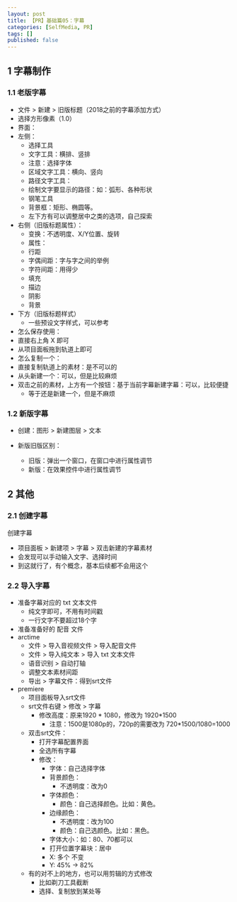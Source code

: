 ```yaml
---
layout: post
title: 【PR】基础篇05：字幕
categories: [SelfMedia, PR]
tags: []
published: false
---
```


## 1 字幕制作

### 1.1 老版字幕

- 文件 > 新建 > 旧版标题（2018之前的字幕添加方式）
- 选择方形像素（1.0）
- 界面：
- 左侧：
    - 选择工具
    - 文字工具：横排、竖排
    - 注意：选择字体
    - 区域文字工具：横向、竖向
    - 路径文字工具：
    - 绘制文字要显示的路径：如：弧形、各种形状
    - 钢笔工具
    - 背景框：矩形、椭圆等。
    - 左下方有可以调整居中之类的选项，自己探索
- 右侧（旧版标题属性）：
    - 变换：不透明度、X/Y位置、旋转
    - 属性：
    - 行距
    - 字偶间距：字与字之间的举例
    - 字符间距：用得少
    - 填充
    - 描边
    - 阴影
    - 背景
- 下方（旧版标题样式）
    - 一些预设文字样式，可以参考
- 怎么保存使用：
- 直接右上角 X 即可
- 从项目面板拖到轨道上即可
- 怎么复制一个：
- 直接复制轨道上的素材：是不可以的
- 从头新建一个：可以，但是比较麻烦
- 双击之前的素材，上方有一个按钮：基于当前字幕新建字幕：可以，比较便捷
    - 等于还是新建一个，但是不麻烦

### 1.2 新版字幕

- 创建：图形 > 新建图层 > 文本

- 新版旧版区别：
  - 旧版：弹出一个窗口，在窗口中进行属性调节
  - 新版：在效果控件中进行属性调节

## 2 其他

### 2.1 创建字幕

创建字幕

- 项目面板 > 新建项 > 字幕 > 双击新建的字幕素材
- 会发现可以手动输入文字、选择时间
- 到这就行了，有个概念，基本后续都不会用这个

### 2.2 导入字幕

- 准备字幕对应的 txt 文本文件
  - 纯文字即可，不用有时间戳
  - 一行文字不要超过18个字
- 准备准备好的 配音 文件
- arctime
  - 文件 > 导入音视频文件 > 导入配音文件
  - 文件 > 导入纯文本 > 导入 txt 文本文件
  - 语音识别 > 自动打轴
  - 调整文本素材间距
  - 导出 > 字幕文件：得到srt文件
- premiere
  - 项目面板导入srt文件
  - srt文件右键 > 修改 > 字幕
    - 修改高度：原来1920 * 1080，修改为 1920*1500
      - 注意：1500是1080p的，720p的需要改为 720*1500/1080=1000
  - 双击srt文件：
    - 打开字幕配置界面
    - 全选所有字幕
    - 修改：
      - 字体：自己选择字体
      - 背景颜色：
        - 不透明度：改为0
      - 字体颜色：
        - 颜色：自己选择颜色。比如：黄色。
      - 边缘颜色：
        - 不透明度：改为100
        - 颜色：自己选颜色。比如：黑色。
      - 字体大小：如：80、70都可以
      - 打开位置字幕块：居中
      - X: 多个 不变
      - Y: 45% -> 82%
  - 有的对不上的地方，也可以用剪辑的方式修改
    - 比如剃刀工具截断
    - 选择、复制放到某处等







